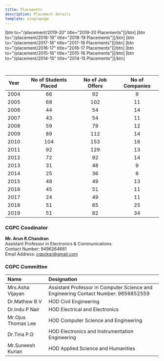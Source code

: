 ```yaml
---
title: Placements
description: Placement details
template: singlepage
---
```



[btn to="/placement/2019-20" title="2019-20 Placements"][/btn]
[btn to="/placement/2018-19" title="2018-19 Placements"][/btn]
[btn to="/placement/2017-18" title="2017-18 Placements"][/btn]
[btn to="/placement/2016-17" title="2016-17 Placements"][/btn]
[btn to="/placement/2015-16" title="2015-16 Placements"][/btn]
[btn to="/placement/2014-15" title="2014-15 Placements"][/btn]


<br>

| Year | No of Students Placed | No of Job Offers | No of Companies |
|:----:|:---------------------:|:----------------:|:---------------:|
| 2004 | 66 | 92 | 9 |
| 2005 | 68 | 102 | 11 |
| 2006 | 44 | 54 | 14 |
| 2007 | 43 | 54 | 11 |
| 2008 | 59 | 79 | 12 |
| 2009 | 89 | 112 | 14 |
| 2010 | 104 | 153 | 16 |
| 2011 | 92 | 129 | 13 |
| 2012 | 72 | 92 | 14 |
| 2013 | 31 | 48 | 9 |
| 2014 | 25 | 36 | 8 |
| 2015 | 48 | 49 | 13 |
| 2016 | 45 | 51 | 11 |
| 2017 | 24 | 49 | 11 |
| 2018 | 51 | 65 | 25 |
| 2019 | 51 | 82 | 34 |

### CGPC Coodinator
**Mr. Arun R.Chandran**
<br>
Assistant Professor in Electronics & Communications
<br>
Contact Number: 9496264661
<br>
Email Address: cgpckgr@gmail.com

### CGPC Committee
| Name 	| Designation 	|
|:--------------------	|:------------------------------------------------------------------------------------	|
| Mrs.Asha Vijayan 	| Assistant Professor in Computer Science and Engineering Contact Number: 9656852559 	|
| Dr.Mathew B V 	| HOD Civil Engineering 	|
| Dr.Indu P Nair 	| HOD Electrical and Electronics 	|
| Mr.Ojus Thomas Lee 	| HOD Computer Science and Engineering 	|
| Dr.Tina P.G 	| HOD Electronics and Instrumentation Engineering 	|
| Mr.Suneesh Kurian 	| HOD Applied Science and Humanities 	|
